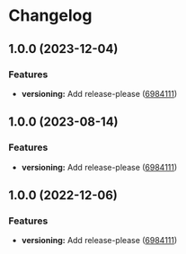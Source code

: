 # Changelog

## 1.0.0 (2023-12-04)


### Features

* **versioning:** Add release-please ([6984111](https://github.com/RalphHightower/EOL-RalphHightower/commit/69841111a49a301f76c84d9d93bbdd5a83765c6f))

## 1.0.0 (2023-08-14)


### Features

* **versioning:** Add release-please ([6984111](https://github.com/RalphHightower/EOL-RalphHightower/commit/69841111a49a301f76c84d9d93bbdd5a83765c6f))

## 1.0.0 (2022-12-06)


### Features

* **versioning:** Add release-please ([6984111](https://github.com/RalphHightower/EOL-RalphHightower/commit/69841111a49a301f76c84d9d93bbdd5a83765c6f))
